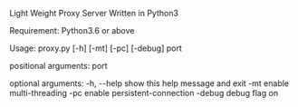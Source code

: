 Light Weight Proxy Server Written in Python3

Requirement: Python3.6 or above
    
Usage: proxy.py [-h] [-mt] [-pc] [-debug] port

positional arguments:
  port

optional arguments:
  -h, --help  show this help message and exit
  -mt         enable multi-threading
  -pc         enable persistent-connection
  -debug      debug flag on

